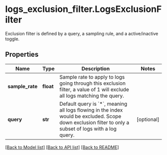 # logs_exclusion_filter.LogsExclusionFilter

Exclusion filter is defined by a query, a sampling rule, and a active/inactive toggle.
## Properties
Name | Type | Description | Notes
------------ | ------------- | ------------- | -------------
**sample_rate** | **float** | Sample rate to apply to logs going through this exclusion filter, a value of 1 will exclude all logs matching the query. | 
**query** | **str** | Default query is &#x60;*&#x60;, meaning all logs flowing in the index would be excluded. Scope down exclusion filter to only a subset of logs with a log query. | [optional] 

[[Back to Model list]](README.md#documentation-for-models) [[Back to API list]](README.md#documentation-for-api-endpoints) [[Back to README]](README.md)


